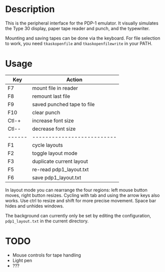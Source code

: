 # Description

This is the peripheral interface for the PDP-1 emulator.
It visually simulates the Type 30 display,
paper tape reader and punch, and the typewriter.

Mounting and saving tapes can be done via the keyboard.
For file selection to work, you need
`tkaskopenfile` and `tkaskopenfilewrite` in your PATH.

# Usage

| Key    | Action                     |
| ------ | -------------------------- |
| F7     | mount file in reader       |
| F8     | remount last file          |
| F9     | saved punched tape to file |
| F10    | clear punch                |
| Ctl-+  | increase font size         |
| Ctl--  | decrease font size         |
| ------ | -------------------------- |
| F1     | cycle layouts              |
| F2     | toggle layout mode         |
| F3     | duplicate current layout   |
| F5     | re-read pdp1_layout.txt    |
| F6     | save pdp1_layout.txt       |

In layout mode you can rearrange the four regions:
left mouse button moves, right button resizes.
Cycling with tab and using the arrow keys also works.
Use ctrl to resize and shift for more precise movement.
Space bar hides and unhides windows.

The background can currently only be set by editing the configuration,
`pdp1_layout.txt` in the current directory.

# TODO

* Mouse controls for tape handling
* Light pen
* ???

